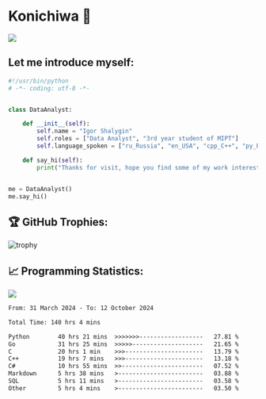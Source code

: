 # Konichiwa 👋
![](https://komarev.com/ghpvc/?username=IgorFandre&color=brightgreen)

## Let me introduce myself:
```py
#!/usr/bin/python
# -*- coding: utf-8 -*-


class DataAnalyst:

    def __init__(self):
        self.name = "Igor Shalygin"
        self.roles = ["Data Analyst", "3rd year student of MIPT"]
        self.language_spoken = ["ru_Russia", "en_USA", "cpp_C++", "py_Python", "go_Golang"]

    def say_hi(self):
        print("Thanks for visit, hope you find some of my work interesting.")


me = DataAnalyst()
me.say_hi()
```

## 🏆 GitHub Trophies:
![trophy](https://github-profile-trophy.vercel.app/?username=IgorFandre&title=MultiLanguage,Repositories,Commits,Experience,PullRequest,Reviews)

## 📈 Programming Statistics:

![](https://github-profile-summary-cards.vercel.app/api/cards/profile-details?username=IgorFandre&theme=solarized_dark)

<!--START_SECTION:waka-->

```txt
From: 31 March 2024 - To: 12 October 2024

Total Time: 140 hrs 4 mins

Python        40 hrs 21 mins  >>>>>>>------------------   27.81 %
Go            31 hrs 25 mins  >>>>>--------------------   21.65 %
C             20 hrs 1 min    >>>----------------------   13.79 %
C++           19 hrs 7 mins   >>>----------------------   13.18 %
C#            10 hrs 55 mins  >>-----------------------   07.52 %
Markdown      5 hrs 38 mins   >------------------------   03.88 %
SQL           5 hrs 11 mins   >------------------------   03.58 %
Other         5 hrs 4 mins    >------------------------   03.50 %
```

<!--END_SECTION:waka-->
